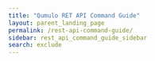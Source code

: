```yaml
---
title: "Qumulo RET API Command Guide"
layout: parent_landing_page
permalink: /rest-api-command-guide/
sidebar: rest_api_command_guide_sidebar
search: exclude
---
```

